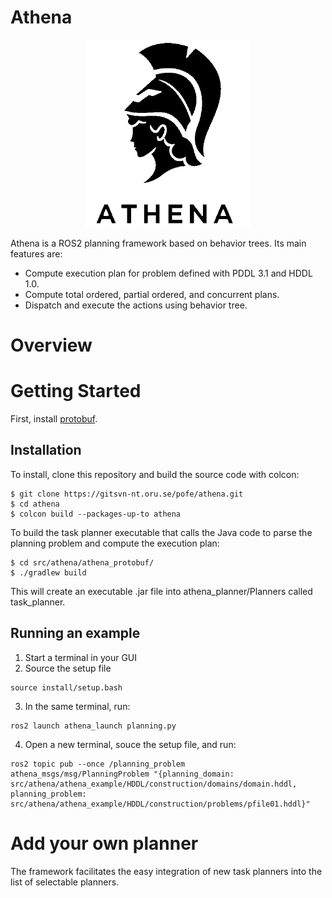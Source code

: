 # Athena

<p align="center">
  <img height="300" src="doc/logo.png" />
</p>

Athena is a ROS2 planning framework based on behavior trees. Its main features are:

* Compute execution plan for problem defined with PDDL 3.1 and HDDL 1.0.
* Compute total ordered, partial ordered, and concurrent plans.
* Dispatch and execute the actions using behavior tree.

# Overview

# Getting Started
First, install <a href="https://protobuf.dev/overview/">protobuf</a>.

## Installation
To install, clone this repository and build the source code with colcon:
```
$ git clone https://gitsvn-nt.oru.se/pofe/athena.git
$ cd athena
$ colcon build --packages-up-to athena
```
To build the task planner executable that calls the Java code to parse the planning problem and compute the execution plan:
```
$ cd src/athena/athena_protobuf/
$ ./gradlew build
```
This will create an executable .jar file into athena_planner/Planners called task_planner.

## Running an example

1) Start a terminal in your GUI
2) Source the setup file
```
source install/setup.bash
```
3) In the same terminal, run:
```
ros2 launch athena_launch planning.py
```
4) Open a new terminal, souce the setup file, and run: 
```
ros2 topic pub --once /planning_problem athena_msgs/msg/PlanningProblem "{planning_domain: src/athena/athena_example/HDDL/construction/domains/domain.hddl, planning_problem: src/athena/athena_example/HDDL/construction/problems/pfile01.hddl}"

```

# Add your own planner
The framework facilitates the easy integration of new task planners into the list of selectable planners.